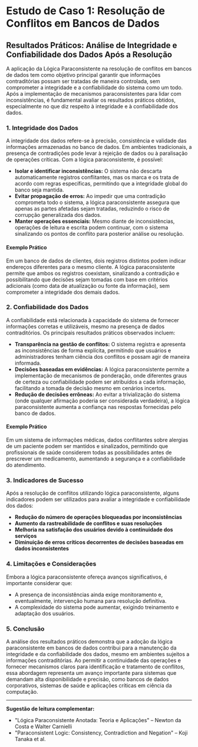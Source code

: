 
# Estudo de Caso 1: Resolução de Conflitos em Bancos de Dados

## Resultados Práticos: Análise de Integridade e Confiabilidade dos Dados Após a Resolução

A aplicação da Lógica Paraconsistente na resolução de conflitos em bancos de dados tem como objetivo principal garantir que informações contraditórias possam ser tratadas de maneira controlada, sem comprometer a integridade e a confiabilidade do sistema como um todo. Após a implementação de mecanismos paraconsistentes para lidar com inconsistências, é fundamental avaliar os resultados práticos obtidos, especialmente no que diz respeito à integridade e à confiabilidade dos dados.

### 1. **Integridade dos Dados**

A integridade dos dados refere-se à precisão, consistência e validade das informações armazenadas no banco de dados. Em ambientes tradicionais, a presença de contradições pode levar à rejeição de dados ou à paralisação de operações críticas. Com a lógica paraconsistente, é possível:

- **Isolar e identificar inconsistências:** O sistema não descarta automaticamente registros conflitantes, mas os marca e os trata de acordo com regras específicas, permitindo que a integridade global do banco seja mantida.
- **Evitar propagação de erros:** Ao impedir que uma contradição comprometa todo o sistema, a lógica paraconsistente assegura que apenas as partes afetadas sejam tratadas, reduzindo o risco de corrupção generalizada dos dados.
- **Manter operações essenciais:** Mesmo diante de inconsistências, operações de leitura e escrita podem continuar, com o sistema sinalizando os pontos de conflito para posterior análise ou resolução.

#### **Exemplo Prático**

Em um banco de dados de clientes, dois registros distintos podem indicar endereços diferentes para o mesmo cliente. A lógica paraconsistente permite que ambos os registros coexistam, sinalizando a contradição e possibilitando que decisões sejam tomadas com base em critérios adicionais (como data de atualização ou fonte da informação), sem comprometer a integridade dos demais dados.

### 2. **Confiabilidade dos Dados**

A confiabilidade está relacionada à capacidade do sistema de fornecer informações corretas e utilizáveis, mesmo na presença de dados contraditórios. Os principais resultados práticos observados incluem:

- **Transparência na gestão de conflitos:** O sistema registra e apresenta as inconsistências de forma explícita, permitindo que usuários e administradores tenham ciência dos conflitos e possam agir de maneira informada.
- **Decisões baseadas em evidências:** A lógica paraconsistente permite a implementação de mecanismos de ponderação, onde diferentes graus de certeza ou confiabilidade podem ser atribuídos a cada informação, facilitando a tomada de decisão mesmo em cenários incertos.
- **Redução de decisões errôneas:** Ao evitar a trivialização do sistema (onde qualquer afirmação poderia ser considerada verdadeira), a lógica paraconsistente aumenta a confiança nas respostas fornecidas pelo banco de dados.

#### **Exemplo Prático**

Em um sistema de informações médicas, dados conflitantes sobre alergias de um paciente podem ser mantidos e sinalizados, permitindo que profissionais de saúde considerem todas as possibilidades antes de prescrever um medicamento, aumentando a segurança e a confiabilidade do atendimento.

### 3. **Indicadores de Sucesso**

Após a resolução de conflitos utilizando lógica paraconsistente, alguns indicadores podem ser utilizados para avaliar a integridade e confiabilidade dos dados:

- **Redução do número de operações bloqueadas por inconsistências**
- **Aumento da rastreabilidade de conflitos e suas resoluções**
- **Melhoria na satisfação dos usuários devido à continuidade dos serviços**
- **Diminuição de erros críticos decorrentes de decisões baseadas em dados inconsistentes**

### 4. **Limitações e Considerações**

Embora a lógica paraconsistente ofereça avanços significativos, é importante considerar que:

- A presença de inconsistências ainda exige monitoramento e, eventualmente, intervenção humana para resolução definitiva.
- A complexidade do sistema pode aumentar, exigindo treinamento e adaptação dos usuários.

### 5. **Conclusão**

A análise dos resultados práticos demonstra que a adoção da lógica paraconsistente em bancos de dados contribui para a manutenção da integridade e da confiabilidade dos dados, mesmo em ambientes sujeitos a informações contraditórias. Ao permitir a continuidade das operações e fornecer mecanismos claros para identificação e tratamento de conflitos, essa abordagem representa um avanço importante para sistemas que demandam alta disponibilidade e precisão, como bancos de dados corporativos, sistemas de saúde e aplicações críticas em ciência da computação.

___
**Sugestão de leitura complementar:**  
- "Lógica Paraconsistente Anotada: Teoria e Aplicações" – Newton da Costa e Walter Carnielli  
- "Paraconsistent Logic: Consistency, Contradiction and Negation" – Koji Tanaka et al.


